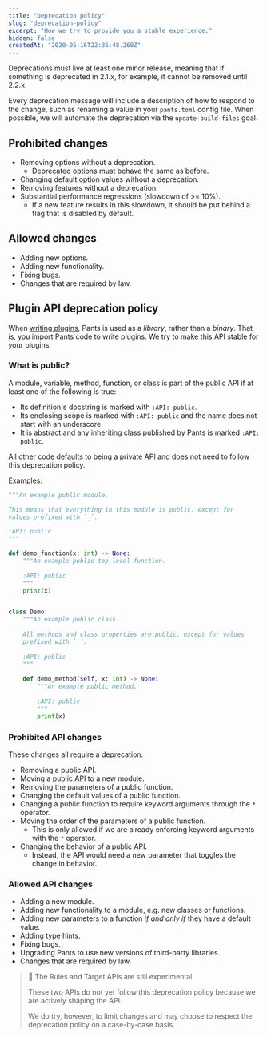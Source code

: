 ```yaml
---
title: "Deprecation policy"
slug: "deprecation-policy"
excerpt: "How we try to provide you a stable experience."
hidden: false
createdAt: "2020-05-16T22:36:48.260Z"
---
```

Deprecations must live at least one minor release, meaning that if something is deprecated in 2.1.x, for example, it cannot be removed until 2.2.x.

Every deprecation message will include a description of how to respond to the change, such as renaming a value in your `pants.toml` config file. When possible, we will automate the deprecation via the `update-build-files` goal.

Prohibited changes
------------------

- Removing options without a deprecation.
  - Deprecated options must behave the same as before.
- Changing default option values without a deprecation.
- Removing features without a deprecation.
- Substantial performance regressions (slowdown of >= 10%).
  - If a new feature results in this slowdown, it should be put behind a flag that is disabled by default.

Allowed changes
---------------

- Adding new options.
- Adding new functionality.
- Fixing bugs.
- Changes that are required by law.

Plugin API deprecation policy
-----------------------------

When [writing plugins](doc:plugin-overview), Pants is used as a _library_, rather than a _binary_. That is, you import Pants code to write plugins. We try to make this API stable for your plugins.

### What is public?

A module, variable, method, function, or class is part of the public API if at least one of the following is true:

- Its definition's docstring is marked with `:API: public`.
- Its enclosing scope is marked with `:API: public` and the name does not start with an underscore.
- It is abstract and any inheriting class published by Pants is marked `:API: public`.

All other code defaults to being a private API and does not need to follow this deprecation policy.

Examples:

```python deprecation_example.py
"""An example public module.

This means that everything in this module is public, except for 
values prefixed with `_`.

:API: public
"""

def demo_function(x: int) -> None:
    """An example public top-level function.
  
    :API: public
    """
    print(x)


class Demo:
    """An example public class.
    
    All methods and class properties are public, except for values 
    prefixed with `_`.
    
    :API: public
    """
    
    def demo_method(self, x: int) -> None:
        """An example public method.
        
        :API: public
        """
        print(x)
```

### Prohibited API changes

These changes all require a deprecation.

- Removing a public API.
- Moving a public API to a new module.
- Removing the parameters of a public function.
- Changing the default values of a public function.
- Changing a public function to require keyword arguments through the `*` operator.
- Moving the order of the parameters of a public function.
  - This is only allowed if we are already enforcing keyword arguments with the `*` operator.
- Changing the behavior of a public API.
  - Instead, the API would need a new parameter that toggles the change in behavior.

### Allowed API changes

- Adding a new module.
- Adding new functionality to a module, e.g. new classes or functions.
- Adding new parameters to a function _if and only if_ they have a default value.
- Adding type hints.
- Fixing bugs.
- Upgrading Pants to use new versions of third-party libraries.
- Changes that are required by law.

> 🚧 The Rules and Target APIs are still experimental
> 
> These two APIs do not yet follow this deprecation policy because we are actively shaping the API. 
> 
> We do try, however, to limit changes and may choose to respect the deprecation policy on a case-by-case basis.
